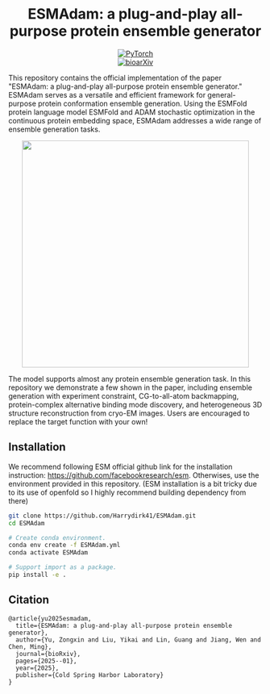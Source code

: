 
<div align="center">

# ESMAdam: a plug-and-play all-purpose protein ensemble generator

<a href="https://pytorch.org/get-started/locally/"><img alt="PyTorch" src="https://img.shields.io/badge/PyTorch-ee4c2c?logo=pytorch&logoColor=white"></a><br>
[![bioarXiv](https://www.biorxiv.org/sites/default/files/biorxiv_article.jpg)](https://www.biorxiv.org/content/10.1101/2025.01.19.633818v1)

</div>




This repository contains the official implementation of the paper 
"ESMAdam: a plug-and-play all-purpose protein ensemble generator." 
ESMAdam serves as a versatile and efficient framework for general-purpose protein conformation ensemble generation. 
Using the ESMFold protein language model ESMFold and ADAM stochastic optimization in the continuous protein embedding space, 
ESMAdam addresses a wide range of ensemble generation tasks. 

<p align="center">
<img src="assets/frame_plot_2-1.png" width="450"/>
</p>

The model supports almost any protein ensemble generation task. In this repository we demonstrate a few shown in the paper, including
ensemble generation with experiment constraint, CG-to-all-atom backmapping, protein-complex alternative binding mode discovery,
and heterogeneous 3D structure reconstruction from cryo-EM images. Users are encouraged to replace the target function with your own!

## Installation
We recommend following ESM official github link for the installation instruction: https://github.com/facebookresearch/esm. Otherwises,
use the environment provided in this repository. (ESM installation is a bit tricky due to its use of openfold so I highly recommend building
dependency from there)
```sh
git clone https://github.com/Harrydirk41/ESMAdam.git
cd ESMAdam

# Create conda environment.
conda env create -f ESMAdam.yml
conda activate ESMAdam

# Support import as a package.
pip install -e .
```








## Citation

```
@article{yu2025esmadam,
  title={ESMAdam: a plug-and-play all-purpose protein ensemble generator},
  author={Yu, Zongxin and Liu, Yikai and Lin, Guang and Jiang, Wen and Chen, Ming},
  journal={bioRxiv},
  pages={2025--01},
  year={2025},
  publisher={Cold Spring Harbor Laboratory}
}

```

